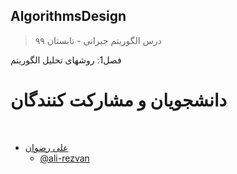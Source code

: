 ## AlgorithmsDesign

> درس الگوریتم جبرانی - تابستان ۹۹




فصل1: روشهای تحلیل الگوریتم



# دانشجویان و مشارکت کنندگان

<br>

+ [علی رضوان]( https://saharzeinivand.github.io/)  
  - [@ali-rezvan](https://github.com/saharzeinivand)
